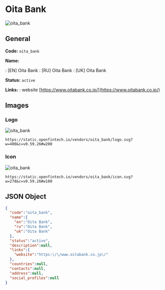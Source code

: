 
# Oita Bank 
![oita_bank](https://static.openfintech.io/vendors/oita_bank/logo.svg?w=400&c=v0.59.26#w200)  

## General 
 
**Code:** `oita_bank` 
 
**Name:** 
 
:	[EN] Oita Bank 
:	[RU] Oita Bank 
:	[UK] Oita Bank 
 
**Status:** `active` 
 
**Links:** 
: website [https://www.oitabank.co.jp/](https://www.oitabank.co.jp/) 
 

## Images 

### Logo 
 
![oita_bank](https://static.openfintech.io/vendors/oita_bank/logo.svg?w=400&c=v0.59.26#w200)  

```
https://static.openfintech.io/vendors/oita_bank/logo.svg?w=400&c=v0.59.26#w200
```  

### Icon 
 
![oita_bank](https://static.openfintech.io/vendors/oita_bank/icon.svg?w=278&c=v0.59.26#w100)  

```
https://static.openfintech.io/vendors/oita_bank/icon.svg?w=278&c=v0.59.26#w100
```  

## JSON Object 

```json
{
  "code":"oita_bank",
  "name":{
    "en":"Oita Bank",
    "ru":"Oita Bank",
    "uk":"Oita Bank"
  },
  "status":"active",
  "description":null,
  "links":{
    "website":"https:\/\/www.oitabank.co.jp\/"
  },
  "countries":null,
  "contacts":null,
  "address":null,
  "social_profiles":null
}
```  

